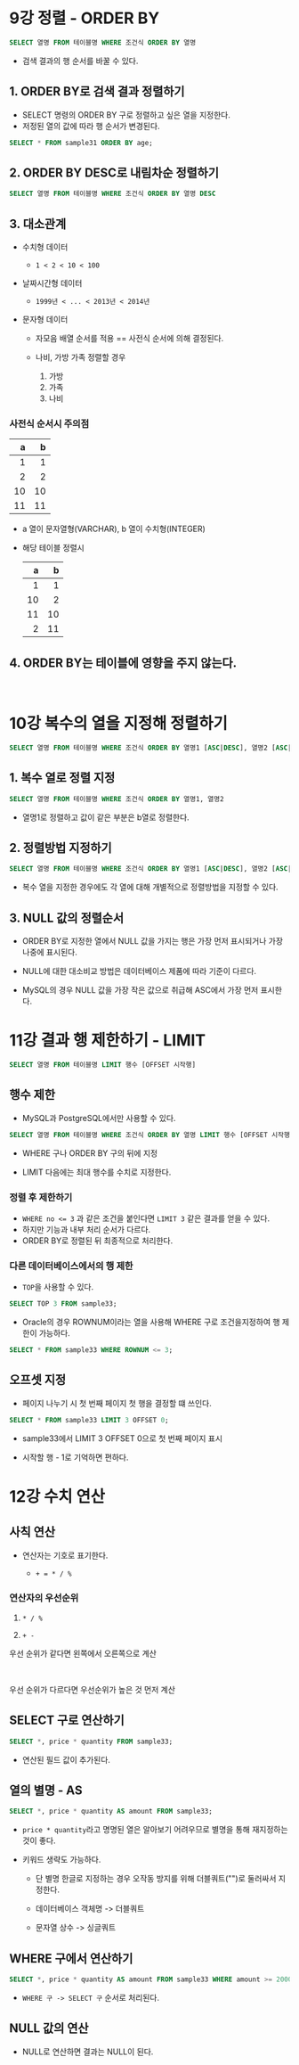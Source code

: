 # 9강 정렬 - ORDER BY

```sql
SELECT 열명 FROM 테이블명 WHERE 조건식 ORDER BY 열명
```

- 검색 결과의 행 순서를 바꿀 수 있다.

## 1. ORDER BY로 검색 결과 정렬하기

- SELECT 명령의 ORDER BY 구로 정렬하고 싶은 열을 지정한다.
- 저정된 열의 값에 따라 행 순서가 변경된다.

```sql
SELECT * FROM sample31 ORDER BY age;
```

## 2. ORDER BY DESC로 내림차순 정렬하기

```sql
SELECT 열명 FROM 테이블명 WHERE 조건식 ORDER BY 열명 DESC
```

## 3. 대소관계

- 수치형 데이터

  - `1 < 2 < 10 < 100`

- 날짜시간형 데이터

  - `1999년 < ... < 2013년 < 2014년`

- 문자형 데이터

  - 자모음 배열 순서를 적용 == 사전식 순서에 의해 결정된다.

  - 나비, 가방 가족 정렬할 경우
    1. 가방
    2. 가족
    3. 나비

### 사전식 순서시 주의점

|   a |   b |
| --: | --: |
|   1 |   1 |
|   2 |   2 |
|  10 |  10 |
|  11 |  11 |

- a 열이 문자열형(VARCHAR), b 열이 수치형(INTEGER)

- 해당 테이블 정렬시

  |   a |   b |
  | --: | --: |
  |   1 |   1 |
  |  10 |   2 |
  |  11 |  10 |
  |   2 |  11 |

## 4. ORDER BY는 테이블에 영향을 주지 않는다.

<br>

# 10강 복수의 열을 지정해 정렬하기

```sql
SELECT 열명 FROM 테이블명 WHERE 조건식 ORDER BY 열명1 [ASC|DESC], 열명2 [ASC|DESC]
```

## 1. 복수 열로 정렬 지정

```sql
SELECT 열명 FROM 테이블명 WHERE 조건식 ORDER BY 열명1, 열명2
```

- 열명1로 정렬하고 값이 같은 부분은 b열로 정렬한다.

## 2. 정렬방법 지정하기

```sql
SELECT 열명 FROM 테이블명 WHERE 조건식 ORDER BY 열명1 [ASC|DESC], 열명2 [ASC|DESC]
```

- 복수 열을 지정한 경우에도 각 열에 대해 개별적으로 정렬방법을 지정할 수 있다.

## 3. NULL 값의 정렬순서

- ORDER BY로 지정한 열에서 NULL 값을 가지는 행은 가장 먼저 표시되거나 가장 나중에 표시된다.

- NULL에 대한 대소비교 방법은 데이터베이스 제품에 따라 기준이 다르다.

- MySQL의 경우 NULL 값을 가장 작은 값으로 취급해 ASC에서 가장 먼저 표시한다.

# 11강 결과 행 제한하기 - LIMIT

```sql
SELECT 열명 FROM 테이블명 LIMIT 행수 [OFFSET 시작행]
```

## 행수 제한

- MySQL과 PostgreSQL에서만 사용할 수 있다.

```sql
SELECT 열명 FROM 테이블명 WHERE 조건식 ORDER BY 열명 LIMIT 행수 [OFFSET 시작행]
```

- WHERE 구나 ORDER BY 구의 뒤에 지정

- LIMIT 다음에는 최대 행수를 수치로 지정한다.

### 정렬 후 제한하기

- `WHERE no <= 3` 과 같은 조건을 붙인다면 `LIMIT 3` 같은 결과를 얻을 수 있다.
- 하지만 기능과 내부 처리 순서가 다르다.
- ORDER BY로 정렬된 뒤 최종적으로 처리한다.

### 다른 데이터베이스에서의 행 제한

- `TOP`을 사용할 수 있다.

```sql
SELECT TOP 3 FROM sample33;
```

- Oracle의 경우 ROWNUM이라는 열을 사용해 WHERE 구로 조건을지정하여 행 제한이 가능하다.

```sql
SELECT * FROM sample33 WHERE ROWNUM <= 3;
```

## 오프셋 지정

- 페이지 나누기 시 첫 번째 페이지 첫 행을 결정할 떄 쓰인다.

```sql
SELECT * FROM sample33 LIMIT 3 OFFSET 0;
```

- sample33에서 LIMIT 3 OFFSET 0으로 첫 번째 페이지 표시

- 시작할 행 - 1로 기억하면 편하다.

# 12강 수치 연산

## 사칙 연산

- 연산자는 기호로 표기한다.

  - `+ = * / %`

### 연산자의 우선순위

1. `* / %`

2. `+ -`

우선 순위가 같다면 왼쪽에서 오른쪽으로 계산

<br>

우선 순위가 다르다면 우선순위가 높은 것 먼저 계산

## SELECT 구로 연산하기

```sql
SELECT *, price * quantity FROM sample33;
```

- 연산된 필드 값이 추가된다.

## 열의 별명 - AS

```sql
SELECT *, price * quantity AS amount FROM sample33;
```

- `price * quantity`라고 명명된 열은 알아보기 어려우므로 별명을 통해 재지정하는 것이 좋다.

- 키워드 생략도 가능하다.

  - 단 별명 한글로 지정하는 경우 오작동 방지를 위해 더블쿼트("")로 둘러싸서 지정한다.

  - 데이터베이스 객체명 -> 더블쿼트

  - 문자열 상수 -> 싱글쿼트

## WHERE 구에서 연산하기

```sql
SELECT *, price * quantity AS amount FROM sample33 WHERE amount >= 2000;
```

- `WHERE 구 -> SELECT 구` 순서로 처리된다.

## NULL 값의 연산

- NULL로 연산하면 결과는 NULL이 된다.
